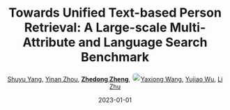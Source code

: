 ---
title: "Towards Unified Text-based Person Retrieval: A Large-scale Multi-Attribute and Language Search Benchmark"
collection: publications
permalink: /publication/Towards-2023
date: 2023-01-01
doi: 
keywords: object re-identification, image retrieval, person re-id, person retrieval, person search, 
venue: 'ACM MM'
paperurl: 'https://zdzheng.xyz/files/MM23_Yang.pdf'
blog: 'https://zhuanlan.zhihu.com/p/638229287'
code: 'https://github.com/Shuyu-XJTU/APTM'
author: '<a href="https://zdzheng.xyz/authors/Shuyu-Yang" class="author">Shuyu Yang</a>, <a href="https://zdzheng.xyz/authors/Yinan-Zhou" class="author">Yinan Zhou</a>, <strong><a href="https://zdzheng.xyz/authors/Zhedong-Zheng" class="author">Zhedong Zheng</a></strong>, <a href="https://zdzheng.xyz/authors/Yaxiong-Wang" class="author"> <img src="https://zdzheng.xyz/files/yaxiong-wang.jpeg" alt="Yaxiong-Wang" style="border-radius: 50%; height:20px; width:20px">Yaxiong Wang</a>, <a href="https://zdzheng.xyz/authors/Yujiao-Wu" class="author">Yujiao Wu</a>, <a href="https://zdzheng.xyz/authors/Li-Zhu" class="author">Li Zhu</a>'
sqlauthor: '{"@type": "Person","name": "Shuyu Yang"}, {"@type": "Person","name": "Yinan Zhou"}, {"@type": "Person","name": "Zhedong Zheng"}, {"@type": "Person","name": "Yaxiong Wang"}, {"@type": "Person","name": "Yujiao Wu"}, {"@type": "Person","name": "Li Zhu"}'
citation: ' Shuyu Yang,  Yinan Zhou,  Zhedong Zheng,  Yaxiong Wang,  Yujiao Wu,  Li Zhu, &quot;Towards Unified Text-based Person Retrieval: A Large-scale Multi-Attribute and Language Search Benchmark.&quot; ACM MM, 2023.'
pub_year: '2023'
bib: >
    @article{yang2023towards,<br>author = "Yang, Shuyu and Zhou, Yinan and Zheng, Zhedong and Wang, Yaxiong and Wu, Yujiao and Zhu, Li",<br>title = "Towards Unified Text-based Person Retrieval: A Large-scale Multi-Attribute and Language Search Benchmark",<br>booktitle = "ACM MM",<br>blog = "https://zhuanlan.zhihu.com/p/638229287",<br>code = "https://github.com/Shuyu-XJTU/APTM",<br>url = "https://zdzheng.xyz/files/MM23\_Yang.pdf",<br>year = "2023"
    }

---